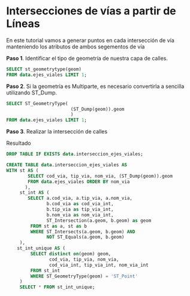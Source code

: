 # Intersecciones de vías a partir de Líneas

En este tutorial vamos a generar puntos en cada intersección de vía manteniendo los atributos de ambos segementos de vía

**Paso 1**. Identificar el tipo de geometría de nuestra capa de calles.
```sql
SELECT st_geometrytype(geom) 
FROM data.ejes_viales LIMIT 1;
```

**Paso 2**. Si la geometría es Multiparte, es necesario convertirla a sencilla utilizando ST_Dump.

```sql
SELECT ST_GeometryType(
                        (ST_Dump(geom)).geom
                        )
FROM data.ejes_viales LIMIT 1;
```

**Paso 3**. Realizar la intersección de calles

Resultado

```sql
DROP TABLE IF EXISTS data.interseccion_ejes_viales;

CREATE TABLE data.interseccion_ejes_viales AS
WITH st AS (
        SELECT cod_via, tip_via, nom_via, (ST_Dump(geom)).geom
        FROM data.ejes_viales ORDER BY nom_via
       ),
     st_int AS (
        SELECT a.cod_via, a.tip_via, a.nom_via,
               b.cod_via as cod_via_int,
               b.tip_via as tip_via_int,
               b.nom_via as nom_via_int,
               ST_Intersection(a.geom, b.geom) as geom
         FROM st as a, st as b
         WHERE ST_Intersects(a.geom, b.geom) AND
               NOT ST_Equals(a.geom, b.geom)
     ),
    st_int_unique AS (
         SELECT distinct on(geom) geom,
                cod_via, tip_via, nom_via,
                cod_via_int, tip_via_int, nom_via_int
         FROM st_int 
         WHERE ST_GeometryType(geom) = 'ST_Point'
     )
     SELECT * FROM st_int_unique;
```

